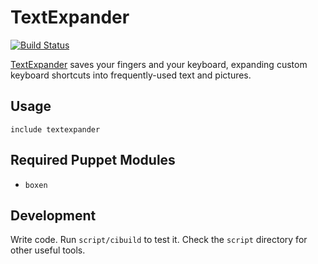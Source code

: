 # TextExpander

[![Build Status](https://travis-ci.org/boxen/puppet-textexpander.png?branch=master)](https://travis-ci.org/boxen/puppet-textexpander)

[TextExpander](http://www.smilesoftware.com/TextExpander/) saves your fingers
and your keyboard, expanding custom keyboard shortcuts into frequently-used
text and pictures.

## Usage

```puppet
include textexpander
```

## Required Puppet Modules

* `boxen`

## Development

Write code. Run `script/cibuild` to test it. Check the `script` directory for other useful tools.
